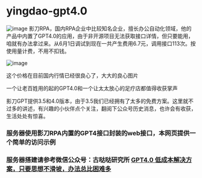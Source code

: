 # yingdao-gpt4.0
![image](https://github.com/vawterdada/yingdao-gpt4.0/assets/130421680/f6f7ee82-be45-4434-9757-dd425b7813fe)
影刀RPA，国内RPA企业中比较知名企业，擅长办公自动化领域，他的产品中内置了GPT4.0的应用，由于非开源项目无法获取接口详情，但只要能用，咱就有办法拿过来。从6月1日调试到现在一共产生费用6.7元，调用接口113次。按使用量计费，不用不扣钱。

![image](https://github.com/vawterdada/yingdao-gpt4.0/assets/130421680/4b1f6c8d-9b06-40a4-b442-5e76080cd064)


这个价格在目前国内行情已经很良心了，大大的良心图片

一个让老百姓用的起的GPT4.0和一个让太太放心的足疗店都值得收获掌声

影刀GPT提供3.5和4.0版本，由于3.5我们已经拥有了太多的免费方案。这里就不过多的讲述，有兴趣的小伙伴点个关注，翻阅下公众号历史消息，也许会有收获，生活处处有惊喜。
### 服务器使用影刀RPA内置的GPT4接口封装的web接口，本网页提供一个简单的访问示例
### 服务器搭建请参考微信公众号：古哒哒研究所 <a href="https://mp.weixin.qq.com/s?__biz=MzIxMjY3MzgyMw==&mid=2247484694&idx=1&sn=468edff97c1765ddc4e48e45ab70b426&chksm=97433166a034b870316c9bb2caf0151b5650c93b761e0728d47af431f35f81c0082bd81d3ced&token=1181959480&lang=zh_CN#rd">GPT4.0 低成本解决方案，只要思想不滑坡，办法总比困难多</a>

